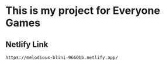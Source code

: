# This is my project for Everyone Games

## Netlify Link
    https://melodious-blini-9660bb.netlify.app/